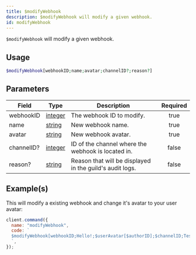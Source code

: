 ```yaml
---
title: $modifyWebhook
description: $modifyWebhook will modify a given webhook.
id: modifyWebhook
---
```


`$modifyWebhook` will modify a given webhook.

## Usage

```php
$modifyWebhook[webhookID;name;avatar;channelID?;reason?]
```

## Parameters

| Field      | Type                                                                                                | Description                                              | Required |
| ---------- | --------------------------------------------------------------------------------------------------- | -------------------------------------------------------- | :------: |
| webhookID  | [integer](https://developer.mozilla.org/en-US/docs/Web/JavaScript/Reference/Global_Objects/Integer) | The webhook ID to modify.                                |   true   |
| name       | [string](https://developer.mozilla.org/en-US/docs/Web/JavaScript/Reference/Global_Objects/String)   | New webhook name.                                        |   true   |
| avatar     | [string](https://developer.mozilla.org/en-US/docs/Web/JavaScript/Reference/Global_Objects/String)   | New webhook avatar.                                      |   true   |
| channelID? | [integer](https://developer.mozilla.org/en-US/docs/Web/JavaScript/Reference/Global_Objects/Integer) | ID of the channel where the webhook is located in.       |  false   |
| reason?    | [string](https://developer.mozilla.org/en-US/docs/Web/JavaScript/Reference/Global_Objects/String)   | Reason that will be displayed in the guild's audit logs. |  false   |

## Example(s)

This will modify a existing webhook and change it's avatar to your user avatar:

```javascript
client.command({
  name: "modifyWebhook",
  code: `
  $modifyWebhook[webhookID;Hello!;$userAvatar[$authorID];$channelID;Testing!]
  `,
});
```
